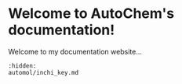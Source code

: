 # Welcome to AutoChem's documentation!

Welcome to my documentation website...

```{toctree}
:hidden:
automol/inchi_key.md
```
